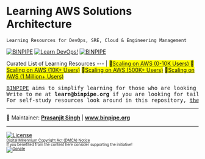 # Learning AWS Solutions Architecture

`Learning Resources for DevOps, SRE, Cloud & Engineering Management`

[![BINPIPE](https://img.shields.io/badge/BINPIPE-YouTube-red)](https://www.youtube.com/channel/UCPTgt4Wo0MAnuzNEEZlk90A?sub_confirmation=1)
[![Learn DevOps!](https://img.shields.io/badge/BINPIPE-Learn--DevOps-orange)](https://github.com/BINPIPE/resources/blob/master/devops-lesson-plans.md)
[![BINPIPE](https://img.shields.io/badge/Live--Classroom-blue)](https://forms.gle/tDJxDyj2nJyfsgsk7)

Curated List of Learning Resources
--- |
<mark>:ledger:[Scaling on AWS (0-10K Users) ](https://github.com/BINPIPE/learn-aws/blob/master/Scaling-on-AWS-Part%20I_%20A%20Primer.pdf)</mark>
<mark>:ledger:[Scaling on AWS (10K+ Users)](https://github.com/BINPIPE/learn-aws/blob/master/Scaling-on-AWS-10K-Users.pdf)</mark>
<mark>:ledger:[Scaling on AWS (500K+ Users)](https://github.com/BINPIPE/learn-aws/blob/master/Scaling%20on%20AWS%20(Part%203)_%20_500K%20Users.pdf)</mark>
<mark>:ledger:[Scaling on AWS (1 Million+ Users)](https://github.com/BINPIPE/learn-aws/blob/master/Scaling%20on%20AWS%20(Part%204)%20_%20_%20One%20Million%20Users.pdf)</mark>

<pre>
<a href="https://www.binpipe.org">BINPIPE</a> aims to simplify learning for those who are looking to make a foothold in the industry. 
Write to me at <b>learn@binpipe.org</b> if you are looking for tailor-made training sessions. 
For self-study resources look around in this repository, <a href="https://www.binpipe.org/">the Binpipe Blog</a> and <a href="https://www.youtube.com/channel/UCPTgt4Wo0MAnuzNEEZlk90A">Youtube Channel</a>.
</pre>

___
:ledger: Maintainer: **[Prasanjit Singh](https://www.linkedin.com/in/prasanjit-singh)** | **www.binpipe.org**
___

[![License](https://img.shields.io/badge/License-Apache%202.0-blue.svg)](https://opensource.org/licenses/Apache-2.0)
<br><sub><sup>
[Digital Millennium Copyright Act (DMCA) Notice](https://github.com/BINPIPE/resources/blob/master/dmca.md) <br>
If you benefited from the content here consider supporting the initiative! <br>
[![Donate](https://img.shields.io/badge/Donate-PayPal-green.svg)](https://paypal.me/Prasanjit?locale.x=en_GB)
</sup></sub>
